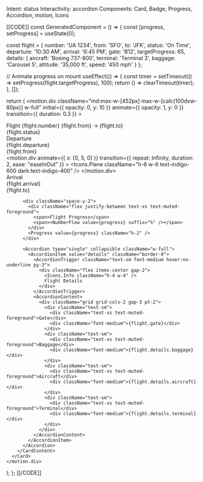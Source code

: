 Intent: status
Interactivity: accordion
Components: Card, Badge, Progress, Accordion, motion, Icons

[[CODE]]
const GeneratedComponent = () => {
  const [progress, setProgress] = useState(0);
  
  const flight = {
    number: 'UA 1234',
    from: 'SFO',
    to: 'JFK',
    status: 'On Time',
    departure: '10:30 AM',
    arrival: '6:45 PM',
    gate: 'B12',
    targetProgress: 65,
    details: {
      aircraft: 'Boeing 737-800',
      terminal: 'Terminal 3',
      baggage: 'Carousel 5',
      altitude: '35,000 ft',
      speed: '450 mph'
    }
  };
  
  // Animate progress on mount
  useEffect(() => {
    const timer = setTimeout(() => setProgress(flight.targetProgress), 100);
    return () => clearTimeout(timer);
  }, []);
  
  return (
    <motion.div
      className="md:max-w-[452px] max-w-[calc(100dvw-80px)] w-full"
      initial={{ opacity: 0, y: 10 }}
      animate={{ opacity: 1, y: 0 }}
      transition={{ duration: 0.3 }}
    >
      <Card className="bg-gradient-to-br from-indigo-50/50 to-indigo-100/30 dark:from-indigo-950/50 dark:to-indigo-900/30">
        <CardHeader>
          <div className="flex items-start justify-between">
            <div>
              <CardTitle>Flight {flight.number}</CardTitle>
              <CardDescription>{flight.from} → {flight.to}</CardDescription>
            </div>
            <Badge className="bg-green-600 dark:bg-green-400">{flight.status}</Badge>
          </div>
        </CardHeader>
        <CardContent className="space-y-4">
          <div className="flex justify-between items-center">
            <div className="text-center">
              <div className="text-xs text-muted-foreground mb-1">Departure</div>
              <div className="text-2xl font-bold">{flight.departure}</div>
              <div className="text-xs text-muted-foreground mt-1">{flight.from}</div>
            </div>
            <motion.div
              animate={{ x: [0, 5, 0] }}
              transition={{ repeat: Infinity, duration: 2, ease: "easeInOut" }}
            >
              <Icons.Plane className="h-6 w-6 text-indigo-600 dark:text-indigo-400" />
            </motion.div>
            <div className="text-center">
              <div className="text-xs text-muted-foreground mb-1">Arrival</div>
              <div className="text-2xl font-bold">{flight.arrival}</div>
              <div className="text-xs text-muted-foreground mt-1">{flight.to}</div>
            </div>
          </div>
          
          <div className="space-y-2">
            <div className="flex justify-between text-xs text-muted-foreground">
              <span>Flight Progress</span>
              <span><NumberFlow value={progress} suffix="%" /></span>
            </div>
            <Progress value={progress} className="h-2" />
          </div>
          
          <Accordion type="single" collapsible className="w-full">
            <AccordionItem value="details" className="border-0">
              <AccordionTrigger className="text-sm font-medium hover:no-underline py-3">
                <div className="flex items-center gap-2">
                  <Icons.Info className="h-4 w-4" />
                  Flight Details
                </div>
              </AccordionTrigger>
              <AccordionContent>
                <div className="grid grid-cols-2 gap-3 pt-2">
                  <div className="text-sm">
                    <div className="text-xs text-muted-foreground">Gate</div>
                    <div className="font-medium">{flight.gate}</div>
                  </div>
                  <div className="text-sm">
                    <div className="text-xs text-muted-foreground">Baggage</div>
                    <div className="font-medium">{flight.details.baggage}</div>
                  </div>
                  <div className="text-sm">
                    <div className="text-xs text-muted-foreground">Aircraft</div>
                    <div className="font-medium">{flight.details.aircraft}</div>
                  </div>
                  <div className="text-sm">
                    <div className="text-xs text-muted-foreground">Terminal</div>
                    <div className="font-medium">{flight.details.terminal}</div>
                  </div>
                </div>
              </AccordionContent>
            </AccordionItem>
          </Accordion>
        </CardContent>
      </Card>
    </motion.div>
  );
};
[[/CODE]]

